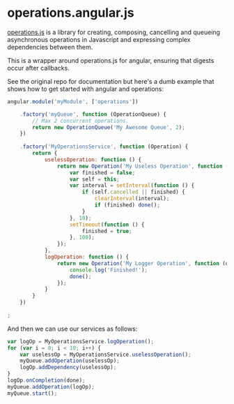 operations.angular.js
=====================

[operations.js](https://github.com/mtford90/operations.js) is a library for creating, composing, cancelling and queueing asynchronous operations in Javascript and expressing complex dependencies between them.

This is a wrapper around operations.js for angular, ensuring that digests occur after callbacks.

See the original repo for documentation but here's a dumb example that shows how to get started with angular and operations:

```javascript
angular.module('myModule', ['operations'])

	.factory('myQueue', function (OperationQueue) {
		// Max 2 concurrent operations.
		return new OperationQueue('My Awesome Queue', 2); 
	})
	
	.factory('MyOperationsService', function (Operation) {
		return {
			uselessOperation: function () {
				return new Operation('My Useless Operation', function (done) {
					var finished = false;
					var self = this;
					var interval = setInterval(function () {
						if (self.cancelled || finished) {
							clearInterval(interval);
							if (finished) done();
						}
					}, 10);
					setTimeout(function () {
						finished = true;
					}, 100);
				});
			},
			logOperation: function () {
				return new Operation('My Logger Operation', function (done) {
					console.log('Finished!');
					done();
				});
			}
		}
	})
	
;
```

And then we can use our services as follows:

```javascript
var logOp = MyOperationsService.logOperation();
for (var i = 0; i < 10; i++) {
	var uselessOp = MyOperationsService.uselessOperation();
	myQueue.addOperation(uselessOp);
	logOp.addDependency(uselessOp);
}
logOp.onCompletion(done);
myQueue.addOperation(logOp);
myQueue.start();
```
